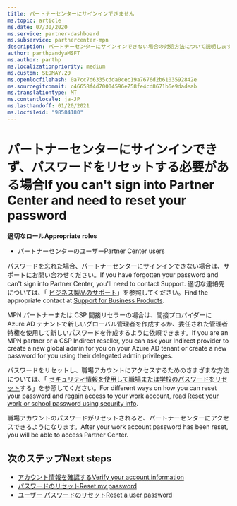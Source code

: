 ```yaml
---
title: パートナーセンターにサインインできません
ms.topic: article
ms.date: 07/30/2020
ms.service: partner-dashboard
ms.subservice: partnercenter-mpn
description: パートナーセンターにサインインできない場合の対処方法について説明します。職場アカウントのパスワードまたは学校アカウントのパスワードを忘れた場合のリセットに関する情報が含まれています。
author: parthpandyaMSFT
ms.author: parthp
ms.localizationpriority: medium
ms.custom: SEOMAY.20
ms.openlocfilehash: 0a7cc7d6335cdda0cec19a7676d2b6103592842e
ms.sourcegitcommit: c46658f4d70004596e758fe4cd8671b6e9dadeab
ms.translationtype: MT
ms.contentlocale: ja-JP
ms.lasthandoff: 01/20/2021
ms.locfileid: "98584180"
---
```

# <a name="if-you-cant-sign-into-partner-center-and-need-to-reset-your-password"></a><span data-ttu-id="58ab2-103">パートナーセンターにサインインできず、パスワードをリセットする必要がある場合</span><span class="sxs-lookup"><span data-stu-id="58ab2-103">If you can't sign into Partner Center and need to reset your password</span></span>

<span data-ttu-id="58ab2-104">**適切なロール**</span><span class="sxs-lookup"><span data-stu-id="58ab2-104">**Appropriate roles**</span></span>

- <span data-ttu-id="58ab2-105">パートナーセンターのユーザー</span><span class="sxs-lookup"><span data-stu-id="58ab2-105">Partner Center users</span></span>

<span data-ttu-id="58ab2-106">パスワードを忘れた場合、パートナーセンターにサインインできない場合は、サポートにお問い合わせください。</span><span class="sxs-lookup"><span data-stu-id="58ab2-106">If you have forgotten your password and can't sign into Partner Center, you'll need to contact Support.</span></span> <span data-ttu-id="58ab2-107">適切な連絡先については、「 [ビジネス製品のサポート](/microsoft-365/admin/contact-support-for-business-products)」を参照してください。</span><span class="sxs-lookup"><span data-stu-id="58ab2-107">Find the appropriate contact at [Support for Business Products](/microsoft-365/admin/contact-support-for-business-products).</span></span> 

<span data-ttu-id="58ab2-108">MPN パートナーまたは CSP 間接リセラーの場合は、間接プロバイダーに Azure AD テナントで新しいグローバル管理者を作成するか、委任された管理者特権を使用して新しいパスワードを作成するように依頼できます。</span><span class="sxs-lookup"><span data-stu-id="58ab2-108">If you are an MPN partner or a CSP Indirect reseller, you can ask your Indirect provider to create a new global admin for you on your Azure AD tenant or create a new password for you using their delegated admin privileges.</span></span> 

<span data-ttu-id="58ab2-109">パスワードをリセットし、職場アカウントにアクセスするためのさまざまな方法については、「 [セキュリティ情報を使用して職場または学校のパスワードをリセット](/azure/active-directory/user-help/active-directory-passwords-update-your-own-password#how-to-change-your-password)する」を参照してください。</span><span class="sxs-lookup"><span data-stu-id="58ab2-109">For different ways on how you can reset your password and regain access to your work account, read [Reset your work or school password using security info](/azure/active-directory/user-help/active-directory-passwords-update-your-own-password#how-to-change-your-password).</span></span>

<span data-ttu-id="58ab2-110">職場アカウントのパスワードがリセットされると、パートナーセンターにアクセスできるようになります。</span><span class="sxs-lookup"><span data-stu-id="58ab2-110">After your work account password has been reset, you will be able to access Partner Center.</span></span> 

## <a name="next-steps"></a><span data-ttu-id="58ab2-111">次のステップ</span><span class="sxs-lookup"><span data-stu-id="58ab2-111">Next steps</span></span>

- [<span data-ttu-id="58ab2-112">アカウント情報を確認する</span><span class="sxs-lookup"><span data-stu-id="58ab2-112">Verify your account information</span></span>](verification-responses.md)
- [<span data-ttu-id="58ab2-113">パスワードのリセット</span><span class="sxs-lookup"><span data-stu-id="58ab2-113">Reset my password</span></span>](reset-my-pasword.md)
- [<span data-ttu-id="58ab2-114">ユーザー パスワードのリセット</span><span class="sxs-lookup"><span data-stu-id="58ab2-114">Reset a user password</span></span>](reset-a-user-password.md)